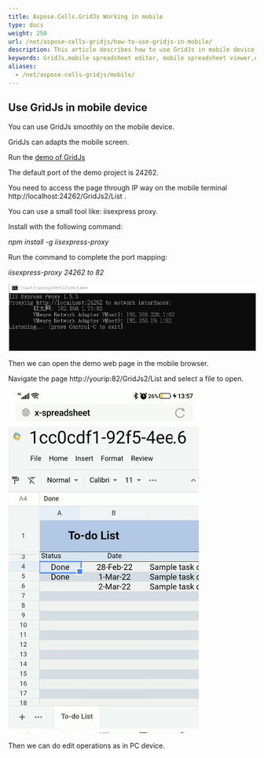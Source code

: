```yaml
---
title: Aspose.Cells.GridJs Working in mobile
type: docs
weight: 250
url: /net/aspose-cells-gridjs/how-to-use-gridjs-in-mobile/
description: This article describes how to use GridJs in mobile device.
keywords: GridJs,mobile spreadsheet editor, mobile spreadsheet viewer,excel,view,edit,mobile
aliases:
  - /net/aspose-cells-gridjs/mobile/
---
```


## Use GridJs in mobile device

You can use GridJs smoothly on the mobile device. 

GridJs can adapts the mobile screen.

Run the [demo of GridJs ](https://github.com/aspose-cells/Aspose.Cells-for-.NET/tree/master/Examples_GridJs "demo of GridJs ")

The default port of the demo project is 24262. 

You need to access the page through IP way on the mobile terminal http://localhost:24262/GridJs2/List . 

You can use a small tool like: iisexpress proxy.

Install with the following command:

*npm install -g iisexpress-proxy*

Run the command to complete the port mapping:

*iisexpress-proxy 24262 to 82*

![todo:iisexpress command](iisproxy_port_map.png)

Then  we can open the demo web page in the mobile browser.

Navigate the page http://yourip:82/GridJs2/List  and select a file to open.

![todo:the screen navagation on mobile](gridjs_edit_on_mobile.png)

Then we can do edit operations as in PC device.